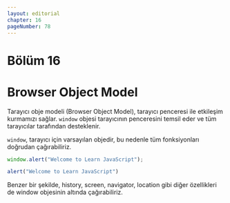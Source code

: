 ```yaml
---
layout: editorial
chapter: 16
pageNumber: 78
---
```


# Bölüm 16
# Browser Object Model

Tarayıcı obje modeli (Browser Object Model), tarayıcı penceresi ile etkileşim kurmamızı sağlar. `window` objesi tarayıcının penceresini temsil eder ve tüm tarayıcılar tarafından desteklenir.

`window`, tarayıcı için varsayılan objedir, bu nedenle tüm fonksiyonları doğrudan çağırabiliriz.

```javascript
window.alert("Welcome to Learn JavaScript");  

alert("Welcome to Learn JavaScript")
```

Benzer bir şekilde, history, screen, navigator, location gibi diğer özellikleri de window objesinin altında çağırabiliriz.


